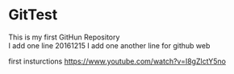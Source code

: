 # GitTest
This is my first GitHun Repository		
I add one line 20161215
I add one another line for github web

first insturctions
https://www.youtube.com/watch?v=I8gZlctY5no

